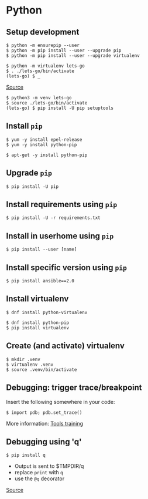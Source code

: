 Python
======

## Setup development

```
$ python -m ensurepip --user
$ python -m pip install --user --upgrade pip
$ python -m pip install --user --upgrade virtualenv
```

```
$ python -m virtualenv lets-go
$ . ./lets-go/bin/activate
(lets-go) $ _
```

[Source](https://glyph.twistedmatrix.com/2016/08/python-packaging.html)

```
$ python3 -m venv lets-go
$ source ./lets-go/bin/activate
(lets-go) $ pip install -U pip setuptools
```


## Install `pip`
```
$ yum -y install epel-release
$ yum -y install python-pip
```

```
$ apt-get -y install python-pip
```


## Upgrade `pip`
```
$ pip install -U pip
```


## Install requirements using `pip`
```
$ pip install -U -r requirements.txt
```


## Install in userhome using `pip`
```
$ pip install --user [name]
```


## Install specific version using `pip`
```
$ pip install ansible==2.0
```


## Install virtualenv
```
$ dnf install python-virtualenv
```

```
$ dnf install python-pip
$ pip install virtualenv
```


## Create (and activate) virtualenv
```
$ mkdir .venv
$ virtualenv .venv
$ source .venv/bin/activate
```


## Debugging: trigger trace/breakpoint

Insert the following somewhere in your code:
```
$ import pdb; pdb.set_trace()
```

More information: [Tools training](https://github.com/gbraad/tools-training/blob/master/md/slides.md#pdb)


## Debugging using 'q'
```
$ pip install q
```

 * Output is sent to $TMPDIR/q
 * replace `print` with `q`
 * use the `@q` decorator

[Source](https://pypi.python.org/pypi/q)
